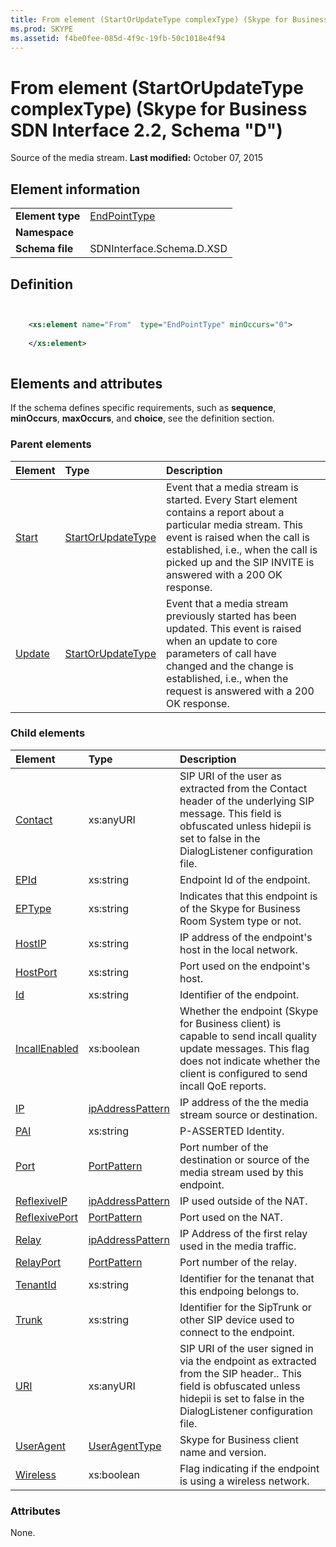 ```yaml
---
title: From element (StartOrUpdateType complexType) (Skype for Business SDN Interface 2.2, Schema "D")
ms.prod: SKYPE
ms.assetid: f4be0fee-085d-4f9c-19fb-50c1018e4f94
---
```



# From element (StartOrUpdateType complexType) (Skype for Business SDN Interface 2.2, Schema "D")
Source of the media stream. 
 **Last modified:** October 07, 2015
  
    
    


## Element information


|||
|:-----|:-----|
|**Element type**| [EndPointType](endpointtype-complextype.md)|
|**Namespace**||
|**Schema file**|SDNInterface.Schema.D.XSD |
   

## Definition


```XML


    <xs:element name="From"  type="EndPointType" minOccurs="0">
    
    </xs:element>
  
```


## Elements and attributes

If the schema defines specific requirements, such as **sequence**, **minOccurs**, **maxOccurs**, and **choice**, see the definition section. 
  
    
    

### Parent elements



|**Element**|**Type**|**Description**|
|:-----|:-----|:-----|
| [Start](start-element-1.md)| [StartOrUpdateType](startorupdatetype-complextype.md)|Event that a media stream is started. Every Start element contains a report about a particular media stream. This event is raised when the call is established, i.e., when the call is picked up and the SIP INVITE is answered with a 200 OK response. |
| [Update](update-element-1.md)| [StartOrUpdateType](startorupdatetype-complextype.md)|Event that a media stream previously started has been updated. This event is raised when an update to core parameters of call have changed and the change is established, i.e., when the request is answered with a 200 OK response. |
   

### Child elements



|**Element**|**Type**|**Description**|
|:-----|:-----|:-----|
| [Contact](contact-element-endpointtype-complextype.md)|xs:anyURI |SIP URI of the user as extracted from the Contact header of the underlying SIP message. This field is obfuscated unless hidepii is set to false in the DialogListener configuration file. |
| [EPId](epid-element-endpointtype-complextype-1.md)|xs:string |Endpoint Id of the endpoint. |
| [EPType](eptype-element-endpointtype-complextype.md)|xs:string |Indicates that this endpoint is of the Skype for Business Room System type or not. |
| [HostIP](hostip-element-endpointtype-complextype.md)|xs:string |IP address of the endpoint's host in the local network. |
| [HostPort](hostport-element-endpointtype-complextype.md)|xs:string |Port used on the endpoint's host. |
| [Id](id-element-endpointtype-complextype.md)|xs:string |Identifier of the endpoint. |
| [IncallEnabled](incallenabled-element-endpointtype-complextype.md)|xs:boolean |Whether the endpoint (Skype for Business client) is capable to send incall quality update messages. This flag does not indicate whether the client is configured to send incall QoE reports. |
| [IP](ip-element-endpointtype-complextype.md)| [ipAddressPattern](ipaddresspattern-simpletype.md)|IP address of the the media stream source or destination. |
| [PAI](pai-element-endpointtype-complextype.md)|xs:string |P-ASSERTED Identity. |
| [Port](port-element-endpointtype-complextype-1.md)| [PortPattern](portpattern-simpletype.md)|Port number of the destination or source of the media stream used by this endpoint. |
| [ReflexiveIP](reflexiveip-element-endpointtype-complextype.md)| [ipAddressPattern](ipaddresspattern-simpletype.md)|IP used outside of the NAT. |
| [ReflexivePort](reflexiveport-element-endpointtype-complextype-1.md)| [PortPattern](portpattern-simpletype.md)|Port used on the NAT. |
| [Relay](relay-element-endpointtype-complextype-1.md)| [ipAddressPattern](ipaddresspattern-simpletype.md)|IP Address of the first relay used in the media traffic. |
| [RelayPort](relayport-element-endpointtype-complextype.md)| [PortPattern](portpattern-simpletype.md)|Port number of the relay. |
| [TenantId](tenantid-element-endpointtype-complextype.md)|xs:string |Identifier for the tenanat that this endpoing belongs to. |
| [Trunk](trunk-element-endpointtype-complextype.md)|xs:string |Identifier for the SipTrunk or other SIP device used to connect to the endpoint. |
| [URI](uri-element-endpointtype-complextype-1.md)|xs:anyURI |SIP URI of the user signed in via the endpoint as extracted from the SIP header.. This field is obfuscated unless hidepii is set to false in the DialogListener configuration file. |
| [UserAgent](useragent-element-endpointtype-complextype.md)| [UserAgentType](useragenttype-complextype.md)|Skype for Business client name and version. |
| [Wireless](wireless-element-endpointtype-complextype.md)|xs:boolean |Flag indicating if the endpoint is using a wireless network. |
   

### Attributes

None. 
  
    
    

